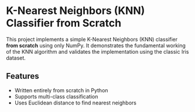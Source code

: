 # K-Nearest Neighbors (KNN) Classifier from Scratch

This project implements a simple K-Nearest Neighbors (KNN) classifier **from scratch** using only NumPy. It demonstrates the fundamental working of the KNN algorithm and validates the implementation using the classic Iris dataset.

## Features

- Written entirely from scratch in Python
- Supports multi-class classification
- Uses Euclidean distance to find nearest neighbors
